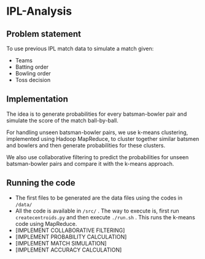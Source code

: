 # **IPL-Analysis**

## **Problem statement**
To use previous IPL match data to simulate a match given:
* Teams
* Batting order
* Bowling order
* Toss decision
## **Implementation**
The idea is to generate probabilities for every batsman-bowler pair and simulate the score of the match ball-by-ball.

For handling unseen batsman-bowler pairs, we use k-means clustering, implemented using Hadoop MapReduce, to cluster together similar batsmen and bowlers and then generate probabilities for these clusters.

We also use collaborative filtering to predict the probabilities for unseen batsman-bowler pairs and compare it with the k-means approach.

## **Running the code**
* The first files to be generated are the data files using the codes in `/data/`
* All the code is available in `/src/` . The way to execute is, first run `createcentroids.py` and then execute `./run.sh` . This runs the k-means code using MapReduce.
* [IMPLEMENT COLLABORATIVE FILTERING]
* [IMPLEMENT PROBABILITY CALCULATION]
* [IMPLEMENT MATCH SIMULATION]
* [IMPLEMENT ACCURACY CALCULATION]